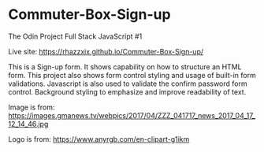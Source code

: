 # Commuter-Box-Sign-up
The Odin Project Full Stack JavaScript #1

Live site: https://rhazzxix.github.io/Commuter-Box-Sign-up/

This is a Sign-up form. It shows capability on how to structure an HTML form.
This project also shows form control styling and usage of built-in form validations.
Javascript is also used to validate the confirm password form control.
Background styling to emphasize and improve readability of text.


Image is from:
https://images.gmanews.tv/webpics/2017/04/ZZZ_041717_news_2017_04_17_12_14_46.jpg

Logo is from:
https://www.anyrgb.com/en-clipart-g1ikm